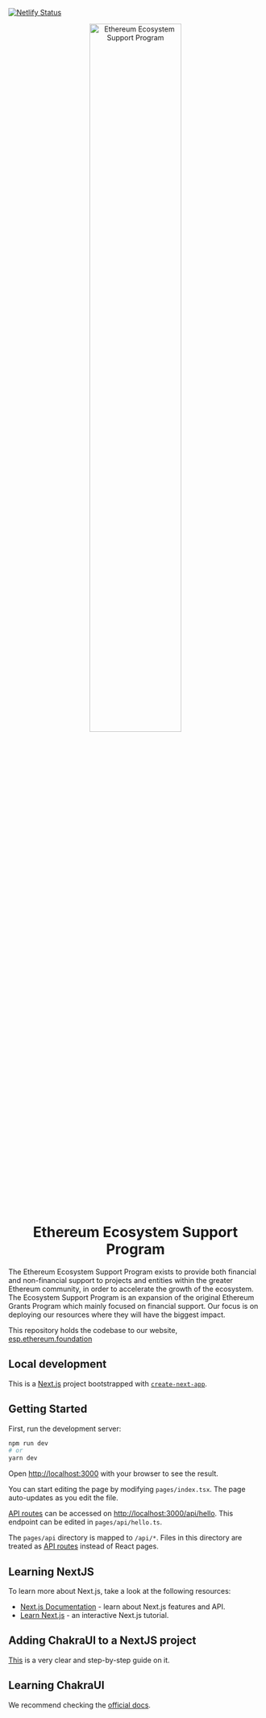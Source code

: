 [![Netlify Status](https://api.netlify.com/api/v1/badges/dc4a526c-394c-4001-8452-b63ce3c1c77b/deploy-status)](https://app.netlify.com/sites/ecosystem-support/deploys)

<p align="center">
  <img src="https://user-images.githubusercontent.com/8097623/69177629-c137a400-0abc-11ea-9bcd-da3ba03d2688.png" width="60%" alt="Ethereum Ecosystem Support Program">
</p>

<h1 align="center">
  Ethereum Ecosystem Support Program
</h1>

The Ethereum Ecosystem Support Program exists to provide both financial and non-financial support to projects and entities within the greater Ethereum community, in order to accelerate the growth of the ecosystem. The Ecosystem Support Program is an expansion of the original Ethereum Grants Program which mainly focused on financial support. Our focus is on deploying our resources where they will have the biggest impact.

This repository holds the codebase to our website, [esp.ethereum.foundation](https://esp.ethereum.foundation)

## Local development

This is a [Next.js](https://nextjs.org/) project bootstrapped with [`create-next-app`](https://github.com/vercel/next.js/tree/canary/packages/create-next-app).

## Getting Started

First, run the development server:

```bash
npm run dev
# or
yarn dev
```

Open [http://localhost:3000](http://localhost:3000) with your browser to see the result.

You can start editing the page by modifying `pages/index.tsx`. The page auto-updates as you edit the file.

[API routes](https://nextjs.org/docs/api-routes/introduction) can be accessed on [http://localhost:3000/api/hello](http://localhost:3000/api/hello). This endpoint can be edited in `pages/api/hello.ts`.

The `pages/api` directory is mapped to `/api/*`. Files in this directory are treated as [API routes](https://nextjs.org/docs/api-routes/introduction) instead of React pages.

## Learning NextJS

To learn more about Next.js, take a look at the following resources:

- [Next.js Documentation](https://nextjs.org/docs) - learn about Next.js features and API.
- [Learn Next.js](https://nextjs.org/learn) - an interactive Next.js tutorial.

## Adding ChakraUI to a NextJS project

[This](https://chakra-ui.com/guides/getting-started/nextjs-guide) is a very clear and step-by-step guide on it.

## Learning ChakraUI

We recommend checking the [official docs](https://chakra-ui.com/docs/getting-started).
